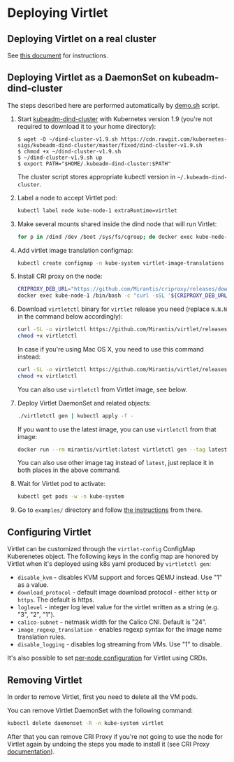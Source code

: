 # Deploying Virtlet

## Deploying Virtlet on a real cluster

See [this document](real-cluster.md) for instructions.

## Deploying Virtlet as a DaemonSet on kubeadm-dind-cluster

The steps described here are performed automatically by
[demo.sh](demo.sh) script.

1. Start [kubeadm-dind-cluster](https://github.com/kubernetes-sigs/kubeadm-dind-cluster)
   with Kubernetes version 1.9 (you're not required to download it to your home directory):
   ```
   $ wget -O ~/dind-cluster-v1.9.sh https://cdn.rawgit.com/kubernetes-sigs/kubeadm-dind-cluster/master/fixed/dind-cluster-v1.9.sh
   $ chmod +x ~/dind-cluster-v1.9.sh
   $ ~/dind-cluster-v1.9.sh up
   $ export PATH="$HOME/.kubeadm-dind-cluster:$PATH"
   ```
   The cluster script stores appropriate kubectl version in `~/.kubeadm-dind-cluster`.

1. Label a node to accept Virtlet pod:
   ```bash
   kubectl label node kube-node-1 extraRuntime=virtlet
   ```
1. Make several mounts shared inside the dind node that will run Virtlet:
   ```bash
   for p in /dind /dev /boot /sys/fs/cgroup; do docker exec kube-node-1 mount --make-shared $p; done
   ```
1. Add virtlet image translation configmap:
   ```bash
   kubectl create configmap -n kube-system virtlet-image-translations --from-file images.yaml
   ```
1. Install CRI proxy on the node:
   ```bash
   CRIPROXY_DEB_URL="https://github.com/Mirantis/criproxy/releases/download/v0.11.1/criproxy-nodeps_0.11.1_amd64.deb"
   docker exec kube-node-1 /bin/bash -c "curl -sSL '${CRIPROXY_DEB_URL}' >/criproxy.deb && dpkg -i /criproxy.deb && rm /criproxy.deb"
   ```
1. Download `virtletctl` binary for `virtlet` release you need (replace `N.N.N` in the command below accordingly):
   ```bash
   curl -SL -o virtletctl https://github.com/Mirantis/virtlet/releases/download/vN.N.N/virtletctl
   chmod +x virtletctl
   ```
   In case if you're using Mac OS X, you need to use this command instead:
   ```bash
   curl -SL -o virtletctl https://github.com/Mirantis/virtlet/releases/download/vN.N.N/virtletctl.darwin
   chmod +x virtletctl
   ```
   You can also use `virtletctl` from Virtlet image, see below.
1. Deploy Virtlet DaemonSet and related objects:
   ```bash
   ./virtletctl gen | kubectl apply -f -
   ```
   If you want to use the latest image, you can use `virtletctl` from that image:
   ```bash
   docker run --rm mirantis/virtlet:latest virtletctl gen --tag latest | kubectl apply -f -
   ```
   You can also use other image tag instead of `latest`, just replace it in both places in the above command.
1. Wait for Virtlet pod to activate:
   ```bash
   kubectl get pods -w -n kube-system
   ```
1. Go to `examples/` directory and follow [the instructions](../examples/README.md) from there.

## Configuring Virtlet

Virtlet can be customized through the `virtlet-config` ConfigMap
Kuberenetes object.  The following keys in the config map are honored
by Virtlet when it's deployed using k8s yaml produced by `virtletctl gen`:

  * `disable_kvm` - disables KVM support and forces QEMU instead. Use "1" as a value.
  * `download_protocol` - default image download protocol - either `http` or `https`. The default is https.
  * `loglevel` - integer log level value for the virtlet written as a string (e.g. "3", "2", "1").
  * `calico-subnet` - netmask width for the Calico CNI. Default is "24".
  * `image_regexp_translation` - enables regexp syntax for the image name translation rules.
  * `disable_logging` - disables log streaming from VMs. Use "1" to disable.

It's also possible to set [per-node configuration](../docs/config.md)
for Virtlet using CRDs.

## Removing Virtlet

In order to remove Virtlet, first you need to delete all the VM pods.

You can remove Virtlet DaemonSet with the following command:
```bash
kubectl delete daemonset -R -n kube-system virtlet
```

After that you can remove CRI Proxy if you're not going to use the
node for Virtlet again by undoing the steps you made to install it
(see CRI Proxy
[documentation](https://github.com/Mirantis/criproxy/)).
